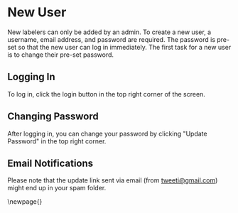 
# New User

New labelers can only be added by an admin. To create a new user, a username, email address, and password are required. The password is pre-set so that the new user can log in immediately. The first task for a new user is to change their pre-set password.


## Logging In

To log in, click the login button in the top right corner of the screen.


## Changing Password

After logging in, you can change your password by clicking "Update Password" in the top right corner.


## Email Notifications

Please note that the update link sent via email (from tweeti@gmail.com) might end up in your spam folder.



\newpage{}
